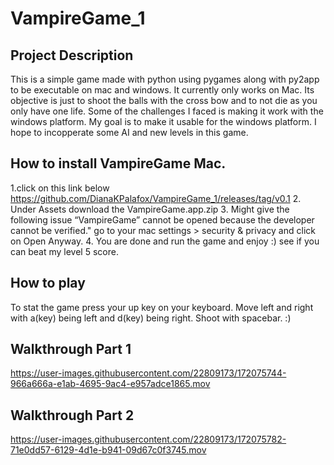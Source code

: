 # VampireGame_1 

## Project Description 
This is a simple game made with python using pygames along with py2app to be executable on mac and windows. It currently only works on Mac. Its objective is just to shoot the balls with the cross bow and to not die as you only have one life. Some of the challenges I faced is making it work with the windows platform. My goal is to make it usable for the windows platform. I hope to incopperate some AI and new levels in this game.

## How to install VampireGame Mac.
1.click on this link below
https://github.com/DianaKPalafox/VampireGame_1/releases/tag/v0.1
2. Under Assets download the VampireGame.app.zip
3. Might give the following issue “VampireGame” cannot be opened because the developer cannot be verified." go to your mac settings > security & privacy and click on Open Anyway.
4. You are done and run the game and enjoy :) see if you can beat my level 5 score.

## How to play
To stat the game press your up key on your keyboard. Move left and right with a(key) being left and d(key) being right. Shoot with spacebar. :)

## Walkthrough Part 1

https://user-images.githubusercontent.com/22809173/172075744-966a666a-e1ab-4695-9ac4-e957adce1865.mov

## Walkthrough Part 2 

https://user-images.githubusercontent.com/22809173/172075782-71e0dd57-6129-4d1e-b941-09d67c0f3745.mov

